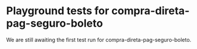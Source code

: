 # Playground tests for compra-direta-pag-seguro-boleto
We are still awaiting the first test run for compra-direta-pag-seguro-boleto.
